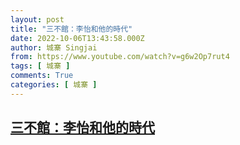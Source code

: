 ```yaml
---
layout: post
title: "三不館：李怡和他的時代"
date: 2022-10-06T13:43:58.000Z
author: 城寨 Singjai
from: https://www.youtube.com/watch?v=g6w2Op7rut4
tags: [ 城寨 ]
comments: True
categories: [ 城寨 ]
---
```

<!--1665063838000-->
[三不館：李怡和他的時代](https://www.youtube.com/watch?v=g6w2Op7rut4)
------

<div>

</div>
